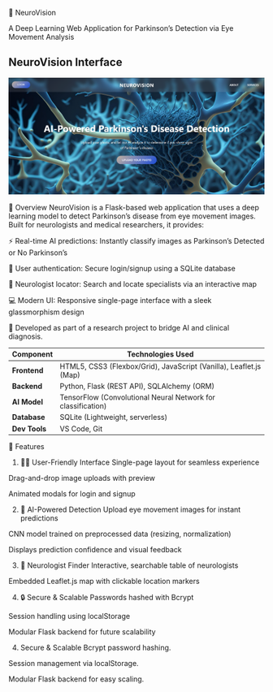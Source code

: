 🧠 NeuroVision

A Deep Learning Web Application for Parkinson’s Detection via Eye Movement Analysis

## NeuroVision Interface
![NeuroVision Hero Section](./hero%20section.png)

🌟 Overview
NeuroVision is a Flask-based web application that uses a deep learning model to detect Parkinson’s disease from eye movement images. Built for neurologists and medical researchers, it provides:

⚡ Real-time AI predictions: Instantly classify images as Parkinson’s Detected or No Parkinson’s

🔐 User authentication: Secure login/signup using a SQLite database

🧭 Neurologist locator: Search and locate specialists via an interactive map

💻 Modern UI: Responsive single-page interface with a sleek glassmorphism design

🔬 Developed as part of a research project to bridge AI and clinical diagnosis.

| Component     | Technologies Used                                                  |
| ------------- | ------------------------------------------------------------------ |
| **Frontend**  | HTML5, CSS3 (Flexbox/Grid), JavaScript (Vanilla), Leaflet.js (Map) |
| **Backend**   | Python, Flask (REST API), SQLAlchemy (ORM)                         |
| **AI Model**  | TensorFlow (Convolutional Neural Network for classification)       |
| **Database**  | SQLite (Lightweight, serverless)                                   |
| **Dev Tools** | VS Code, Git                                                       |



🚀 Features
1. 🧑‍💻 User-Friendly Interface
Single-page layout for seamless experience

Drag-and-drop image uploads with preview

Animated modals for login and signup

2. 🤖 AI-Powered Detection
Upload eye movement images for instant predictions

CNN model trained on preprocessed data (resizing, normalization)

Displays prediction confidence and visual feedback

3. 🧭 Neurologist Finder
Interactive, searchable table of neurologists

Embedded Leaflet.js map with clickable location markers

4. 🔒 Secure & Scalable
Passwords hashed with Bcrypt

Session handling using localStorage

Modular Flask backend for future scalability

4. Secure & Scalable
Bcrypt password hashing.

Session management via localStorage.

Modular Flask backend for easy scaling.

